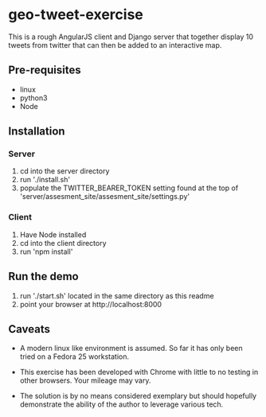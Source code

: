 # geo-tweet-exercise

This is a rough AngularJS client and Django server that together display 10 tweets from twitter that can then be added to an interactive map.

## Pre-requisites

- linux
- python3
- Node

## Installation

### Server

1. cd into the server directory
1. run './install.sh'
1. populate the TWITTER_BEARER_TOKEN setting found at the top of 'server/assesment_site/assesment_site/settings.py'

### Client

1. Have Node installed
1. cd into the client directory
1. run 'npm install'

## Run the demo

1. run './start.sh' located in the same directory as this readme
2. point your browser at http://localhost:8000

## Caveats

- A modern linux like environment is assumed. So far it has only been tried on a Fedora 25 workstation.

- This exercise has been developed with Chrome with little to no testing in other browsers. Your mileage may vary.

- The solution is by no means considered exemplary but should hopefully demonstrate the ability of the author to leverage various tech.
